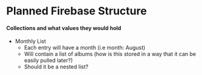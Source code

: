 # Planned Firebase Structure
#### Collections and what values they would hold
- Monthly List
    - Each entry will have a month (i.e month: August)
    - Will contain a list of albums (how is this stored in a way that it can be easily pulled later?)
    - Should it be a nested list?